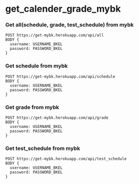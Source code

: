 # get_calender_grade_mybk


### Get all(schedule, grade, test_schedule) from mybk

````
POST https://get-mybk.herokuapp.com/api/all
BODY {
  username: USERNAME_BKEL
  password: PASSWORD_BKEL
}

````


### Get schedule from mybk

````
POST https://get-mybk.herokuapp.com/api/schedule
BODY {
  username: USERNAME_BKEL
  password: PASSWORD_BKEL
}

````

### Get grade from mybk

````
POST https://get-mybk.herokuapp.com/api/grade
BODY {
  username: USERNAME_BKEL
  password: PASSWORD_BKEL
}

````


### Get test_schedule from mybk

````
POST https://get-mybk.herokuapp.com/api/test_schedule
BODY {
  username: USERNAME_BKEL
  password: PASSWORD_BKEL
}

````
